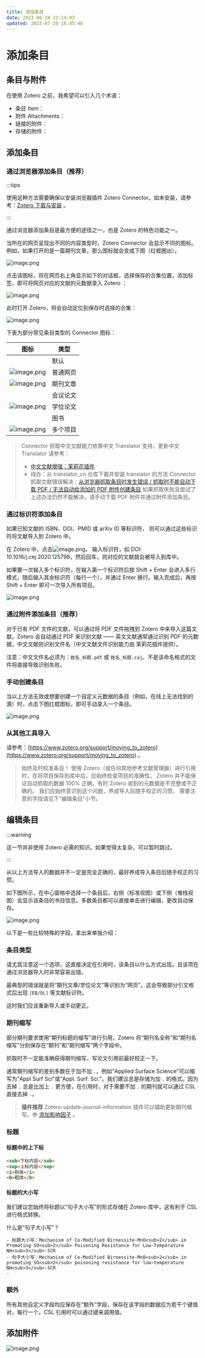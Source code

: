 ```yaml
---
title: 添加条目
date: 2023-06-28 21:14:03
updated: 2023-07-20 16:45:40
---
```


# 添加条目

## 条目与附件

在使用 Zotero 之前，我希望可以引入几个术语：

- 条目 Item：
- 附件 Attachments：
- 链接的附件：
- 存储的附件：

## 添加条目

### 通过浏览器添加条目（推荐）

:::tips

使用这种方法需要确保以安装浏览器插件 Zotero Connector。如未安装，请参考：[Zotero 下载与安装](https://zotero.yuque.com/staff-gkhviy/zotero/install?view=doc_embed&inner=qn6u7) 。

:::

通过浏览器添加条目是最方便的途径之一，也是 Zotero 的特色功能之一。

当所在的网页呈现出不同的内容类型时，Zotero Connector 会显示不同的图标。例如，如果打开的是一篇期刊文章，那么图标就会变成下图（红框圈出）。

![image.png](../../assets/image-从浏览器导入条目.png)

点击该图标，将在网页右上角显示如下的对话框，选择保存的合集位置，添加标签，即可将网页对应的文献的元数据录入 Zotero ：

![image.png](../../assets/image-从浏览器添加条目-对话框.png)

此时打开 Zotero，将会自动定位到保存时选择的合集：

![image.png](../../assets/image-添加条目后信息窗格.png)

下表为部分常见条目类型的 Connector 图标：

| 图标 | 类型 |
| --- | --- |
|  | 默认 |
| ![image.png](../../assets/icon-connector-webpage.png)| 普通网页 |
| ![image.png](../../assets/icon-connector-journal.png)| 期刊文章 |
|  | 会议论文 |
| ![image.png](../../assets/icon-connector-thesis.png)| 学位论文 |
|  | 图书 |
| ![image.png](../../assets/icon-connector-folder.png)| 多个项目 |

> Connector 抓取中文文献能力依靠中文 Translator 支持，更新中文 Translator 请参考：
>
> - [中文文献增强：茉莉花插件](https://zotero.yuque.com/staff-gkhviy/zotero/jasminum?view=doc_embed&inner=BlFh2)
> - 待办：从 translator_cn 仓库下载并安装 translator 的方法
> Connector 抓取文献错误解决：[从浏览器抓取条目时发生错误 / 抓取时不能自动下载 PDF / 无法自动给添加的 PDF 附件创建条目](https://zotero.yuque.com/staff-gkhviy/zotero/mribmi?view=doc_embed)
如果抓取失败且尝试了上述办法仍然不能解决，请手动下载 PDF 附件并通过附件添加条目。

### 通过标识符添加条目

如果已知文献的 ISBN、DOI、PMID 或 arXiv ID 等标识符， 则可以通过这些标识符将文献导入到 Zotero 中。

在 Zotero 中，点击![image.png](../../assets/icon-通过标识符添加条目.png)， 输入标识符，如 DOI: 10.1016/j.cej.2020.125798，然后回车，则对应的文献就会被导入到库中。

如果要一次输入多个标识符，在输入第一个标识符后按 Shift + Enter 会进入多行模式，随后输入其余标识符（每行一个），并通过 Enter 换行。输入完成后，再按 Shift + Enter 即可一次导入所有项目。

![image.png](../../assets/image-使用标识符导入条目.png)

### 通过附件添加条目（推荐）

对于已有 PDF 文件的文献，可以通过将 PDF 文件拖拽到 Zotero 中来导入这篇文献。Zotero 会自动通过 PDF 来识别文献 —— 英文文献通常通过识别 PDF 的元数据，中文文献则识别文件名（中文文献文件识别能力由 茉莉花插件提供）。

注意：中文文件名必须为：`姓名_标题.pdf` 或 `姓名_标题.caj`。不是该命名格式的文件将直接导致识别失败。

### 手动创建条目

当以上方法无效或想要创建一个自定义元数据的条目（例如，在线上无法找到的源）时，点击下图红框图标，即可手动录入一个条目。

![image.png](../../assets/image-新建条目.png)

### 从其他工具导入

请参考：[https://www.zotero.org/support/moving_to_zotero](https://www.zotero.org/support/moving_to_zotero) 。

> 始终及时校准条目！
> 使用 Zotero（或任何其他参考文献管理器）进行引用时，在将项目保存到库中后，应始终检查项目的准确性。
> Zotero 并不能保证自动抓取的数据 100% 正确，有时 Zotero 收到的元数据是不完整或不正确的。
> 我们应始终意识到这个问题，养成导入后随手校正的习惯。
> 需要注意的字段请见下“编辑条目”小节。

## 编辑条目

:::warning

这一节并非使用 Zotero 必需的知识。如果觉得太复杂，可以暂时跳过。

:::

从以上方法导入的数据并不一定是完全正确的，最好养成导入条目后随手校正的习惯。

如下图所示，在中心窗格中选择一个条目后，右侧（标准视图）或下侧（堆栈视图）会显示该条目的书目信息。多数条目都可以直接单击进行编辑，更改自动保存。

![image.png](../../assets/image-添加条目后信息窗格.png)

以下是一些比较特殊的字段，拿出来单独介绍：

### 条目类型

请尤其注意这一个选项，这直接决定在引用时，该条目以什么方式出现。且该项在通过浏览器导入时非常容易出错。

最典型的错误就是将“期刊文章/学位论文”等识别为“网页”。这会导致部分引文格式后出现 `[EB/OL]` 等文献标识符。

这时我们应该重新导入或手动更正。

### 期刊缩写

部分期刊要求使用“期刊标题的缩写”进行引用，Zotero 将“期刊名全称”和“期刊名缩写”分别保存在“期刊”和“期刊缩写”两个字段中。

抓取时不一定能准确获得期刊缩写，写论文引用前最好校正一下。

通常期刊缩写的差别多数在于加不加 `.`，例如“Applied Surface Science”可以缩写为“Appl Surf Sci”或“Appl. Surf. Sci.”。我们建议总是存储为加 `.` 的格式。因为去掉 `.` 总是比加上 `.` 更方便，在引用时，对于需要不加 `.` 的期刊就可以通过 CSL 直接去掉 `.`。

> **插件推荐**
> Zotero-update-journal-information 插件可以辅助更新期刊缩写。参 [添加影响因子](https://zotero.yuque.com/staff-gkhviy/zotero/uwh30a?view=doc_embed) 。

### 标题

#### 标题中的上下标

```html
<sub>下标内容</sub>
<sup>上标内容</sup>
<i>斜体</i>
<b>粗体</b>
```

#### 标题的大小写

我们建议您始终将标题以“句子大小写”的形式存储在 Zotero 库中，这有利于 CSL 进行格式转换。

什么是“句子大小写”？

```plain
- 标题大小写：Mechanism of Ce-Modified Birnessite-MnO<sub>2</sub> in Promoting SO<sub>2</sub> Poisoning Resistance for Low-Temperature NH<sub>3</sub>-SCR
- 句子大小写：Mechanism of Ce-Modified Birnessite-MnO<sub>2</sub> in promoting SO<sub>2</sub> poisoning resistance for low-temperature NH<sub>3</sub>-SCR
-
```

### 额外

所有其他自定义字段均应保存在“额外”字段，保存在该字段的数据应为若干个键值对，每行一个。CSL 引用时可以通过键来调用值。

## 添加附件

![image.png](../../assets/image-添加附件.png)
